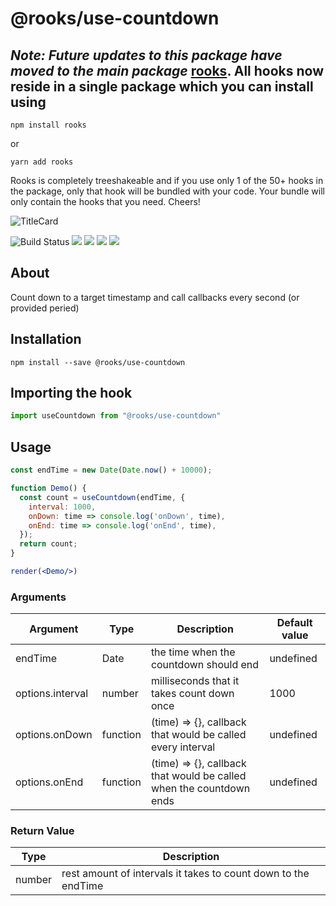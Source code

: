 # @rooks/use-countdown

## *Note: Future updates to this package have moved to the main package* [rooks](https://npmjs.com/package/rooks). All hooks now reside in a single package which you can install using

```
npm install rooks
```

or 

```
yarn add rooks
```

Rooks is completely treeshakeable and if you use only 1 of the 50+ hooks in the package, only that hook will be bundled with your code. Your bundle will only contain the hooks that you need. Cheers!

![TitleCard](https://raw.githubusercontent.com/imbhargav5/rooks/HEAD/packages/countdown/title-card.svg)

![Build Status](https://github.com/imbhargav5/rooks/workflows/Node%20CI/badge.svg) ![](https://img.shields.io/npm/v/@rooks/use-countdown/latest.svg) ![](https://img.shields.io/npm/l/@rooks/use-countdown.svg) ![](https://img.shields.io/bundlephobia/min/@rooks/use-countdown.svg) ![](https://img.shields.io/david/imbhargav5/rooks.svg?path=packages%2Fcountdown)




## About
Count down to a target timestamp and call callbacks every second (or provided peried)

## Installation

```
npm install --save @rooks/use-countdown
```

## Importing the hook

```javascript
import useCountdown from "@rooks/use-countdown"
```

## Usage

```jsx
const endTime = new Date(Date.now() + 10000);

function Demo() {
  const count = useCountdown(endTime, {
    interval: 1000,
    onDown: time => console.log('onDown', time),
    onEnd: time => console.log('onEnd', time),
  });
  return count;
}

render(<Demo/>)
```


### Arguments

| Argument         | Type     | Description                                                         | Default value |
| ---------------- | -------- | ------------------------------------------------------------------- | ------------- |
| endTime          | Date     | the time when the countdown should end                              | undefined     |
| options.interval | number   | milliseconds that it takes count down once                          | 1000          |
| options.onDown   | function | (time) => {}, callback that would be called every interval          | undefined     |
| options.onEnd    | function | (time) => {}, callback that would be called when the countdown ends | undefined     |


### Return Value

| Type   | Description                                                    |
| ------ | -------------------------------------------------------------- |
| number | rest amount of intervals it takes to count down to the endTime |